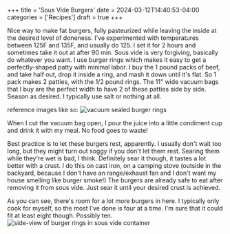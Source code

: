 +++
title = 'Sous Vide Burgers'
date = 2024-03-12T14:40:53-04:00
categories = ['Recipes']
draft = true
+++

Nice way to make fat burgers, fully pasteurized while leaving the inside at the desired level of doneness. I've experimented with temperatures between 125F and 135F, and usually do 125. I set it for 2 hours and sometimes take it out at after 90 min. Sous vide is very forgiving, basically do whatever you want. I use burger rings which makes it easy to get a perfectly-shaped patty with minimal labor. I buy the 1 pound packs of beef, and take half out, drop it inside a ring, and mash it down until it's flat. So 1 pack makes 2 patties, with the 1/2 pound rings. The 11" wide vacuum bags that I buy are the perfect width to have 2 of these patties side by side. Season as desired. I typically use salt or nothing at all.

reference images like so: ![vacuum sealed burger rings](images/vacuum-sealed-burgers.jpg)

When I cut the vacuum bag open, I pour the juice into a little condiment cup and drink it with my meal. No food goes to waste!

Best practice is to let these burgers rest, apparently. I usually don't wait too long, but they might turn out soggy if you don't let them rest. Searing them while they're wet is bad, I think. Definitely sear it though, it tastes a lot better with a crust. I do this on cast iron, on a camping stove (outside in the backyard, because I don't have an range/exhaust fan and I don't want my house smelling like burger smoke!) The burgers are already safe to eat after removing it from sous vide. Just sear it until your desired crust is achieved.

As you can see, there's room for a lot more burgers in here. I typically only cook for myself, so the most I've done is four at a time. I'm sure that it could fit at least eight though. Possibly ten.
![side-view of burger rings in sous vide container](images/filled-burger-rings.jpg)
